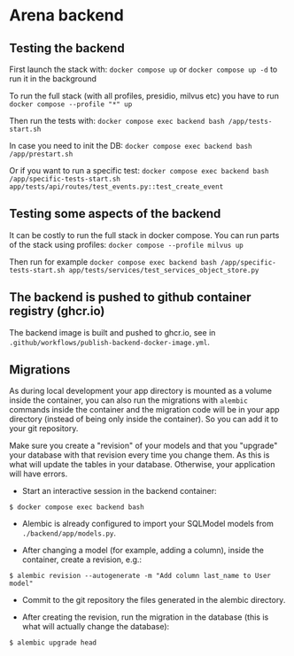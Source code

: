 # Arena backend

## Testing the backend

First launch the stack with: `docker compose up`
or `docker compose up -d` to run it in the background

To run the full stack (with all profiles, presidio, milvus etc) you have to run `docker compose --profile "*" up` 

Then run the tests with: `docker compose exec backend bash /app/tests-start.sh`

In case you need to init the DB: `docker compose exec backend bash /app/prestart.sh`

Or if you want to run a specific test: `docker compose exec backend bash /app/specific-tests-start.sh app/tests/api/routes/test_events.py::test_create_event`

## Testing some aspects of the backend

It can be costly to run the full stack in docker compose. You can run parts of the stack using profiles: `docker compose --profile milvus up`

Then run for example `docker compose exec backend bash /app/specific-tests-start.sh app/tests/services/test_services_object_store.py`

## The backend is pushed to github container registry (ghcr.io)

The backend image is built and pushed to ghcr.io, see in `.github/workflows/publish-backend-docker-image.yml`.

## Migrations

As during local development your app directory is mounted as a volume inside the container, you can also run the migrations with `alembic` commands inside the container and the migration code will be in your app directory (instead of being only inside the container). So you can add it to your git repository.

Make sure you create a "revision" of your models and that you "upgrade" your database with that revision every time you change them. As this is what will update the tables in your database. Otherwise, your application will have errors.

* Start an interactive session in the backend container:

```console
$ docker compose exec backend bash
```

* Alembic is already configured to import your SQLModel models from `./backend/app/models.py`.

* After changing a model (for example, adding a column), inside the container, create a revision, e.g.:

```console
$ alembic revision --autogenerate -m "Add column last_name to User model"
```

* Commit to the git repository the files generated in the alembic directory.

* After creating the revision, run the migration in the database (this is what will actually change the database):

```console
$ alembic upgrade head